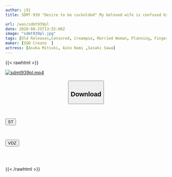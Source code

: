 ```yaml
---
author: j91
title: SDMT-939 "Desire to be cuckolded" My beloved wife is confused by the stranger's dick in front of her! Lust! Raw creampie! ! My proud wife goes naked to the men's bath 2

url: /was/sdmt939pl
date: 2020-08-25T13:55:00Z
image: "sdmt939pl.jpg"
tags: [Old Releases,Censored, Creampie, Married Woman, Planning, Finger Fuck, Bride, Young Wife	]
maker: [SOD Create  ]
actress: [Asuka Mitsuki, Aino Nami ,Sasaki Sawa]
---
```



{{< rawhtml >}}

<div class="video" data-videoid="lOwLrkaWbpTzQA">
    <a href="javascript:;">
        <img src="/was/sdmt939pl/sdmt939pl.jpg" width="WIDTH" height="HEIGHT" alt="sdmt939pl.mp4" loading="lazy">
    </a>
</div>

<script type="text/javascript" src="https://j91.asia/asset/on-demand-st.js"></script>

<br>
  <link rel="stylesheet" href="https://j91.asia/asset/bs5.css">
  
  <center>
  <button class="btn btn-primary" type="button" data-bs-toggle="collapse" data-bs-target=".multi-collapse" aria-expanded="false" aria-controls="multiCollapseExample1 multiCollapseExample2"><h2>Download</h2></button></center>
</p>
<div class="row">
  <div class="col">
    <div class="collapse multi-collapse" id="multiCollapseExample1">
      <div class="card card-body">
	      	      <br>
<div class="buttons">  
<p><a href="https://streamtape.to/v/lOwLrkaWbpTzQA" target="_blank"><button class="btn-hover color-3"><i class="fa fa-download"></i> ST</button></a></p></div>
    </div>
  </div>
</div>
  <div class="col">
    <div class="collapse multi-collapse" id="multiCollapseExample2">
      <div class="card card-body">
	      <br>
<div class="buttons">
<p><a href="https://vidoza.net/lqt2s1xqugxt" target="_blank"><button class="btn-hover color-1"><i class="fa fa-download"></i> VDZ</button></a></p></div>
<br><br>
      </div>
    </div>
  </div>
</div>

{{< /rawhtml >}}